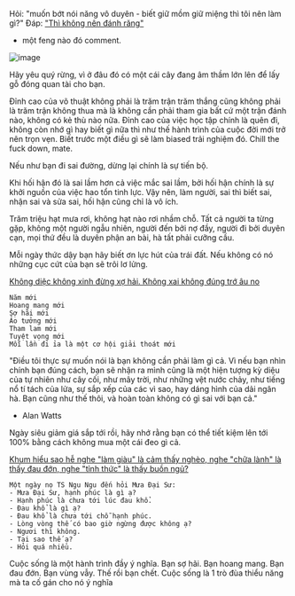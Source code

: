 Hỏi:
"muốn bớt nói năng vô duyên - biết giữ mồm giữ miệng thì tôi nên làm gì?"
Đáp:
["Thì không nên đánh răng"](https://www.facebook.com/pepeandlife/posts/518879063085527)
- một feng nào đó comment.

![image](https://user-images.githubusercontent.com/22516811/160273477-51e80d3b-aca8-4326-b677-35dc6f063ba4.png)

Hãy yêu quý rừng, vì ở đâu đó có một cái cây đang âm thầm lớn lên để lấy gỗ đóng quan tài cho bạn.

Đỉnh cao của võ thuật không phải là trăm trận trăm thắng cũng không phải là trăm trận không thua mà là không cần phải tham gia bất cứ một trận đánh nào, không có kẻ thù nào nữa. Đỉnh cao của việc học tập chính là quên đi, không còn nhớ gì hay biết gì nữa thì như thế hành trình của cuộc đời mới trở nên trọn vẹn. Biết trước một điều gì sẽ làm biased trải nghiệm đó. Chill the fuck down, mate.

Nếu như bạn đi sai đường, dừng lại chính là sự tiến bộ.

Khi hối hận đó là sai lầm hơn cả việc mắc sai lầm, bởi hối hận chính là sự khởi nguồn của việc hao tổn tinh lực. Vậy nên, làm người, sai thì biết sai, nhận sai và sửa sai, hối hận cũng chỉ là vô ích.

Trăm triệu hạt mưa rơi, không hạt nào rơi nhầm chỗ. Tất cả người ta từng gặp, không một người ngẫu nhiên, người đến bởi nợ đầy, người đi bởi duyên cạn, mọi thứ đều là duyên phận an bài, hà tất phải cưỡng cầu.

Mỗi ngày thức dậy bạn hãy biết ơn lực hút của trái đất. Nếu không có nó những cục cứt của bạn sẽ trôi lơ lửng.

[Không diệc không xinh đừng xợ hải. Không xai không đúng trớ âu no](https://thuvienhoasen.org/images/file/axcSv51G0QgQAPx4/khong-diet-khong-sinh-dung-so-hai.pdf)

```
Năm mới
Hoang mang mới
Sợ hãi mới
Ảo tưởng mới
Tham lam mới
Tuyệt vọng mới
Mỗi lần đi ỉa là một cơ hội giải thoát mới
```
"Điều tôi thực sự muốn nói là bạn không cần phải làm gì cả. Vì nếu bạn nhìn chính bạn đúng cách, bạn sẽ nhận ra mình cũng là một hiện tượng kỳ diệu của tự nhiên như cây cối, như mây trời, như những vệt nước chảy, như tiếng nổ tí tách của lửa, sự sắp xếp của các vì sao, hay dáng hình của dải ngân hà. Bạn cũng như thế thôi, và hoàn toàn không có gì sai với bạn cả."
- Alan Watts

Ngày siêu giảm giá sắp tới rồi, hãy nhớ rằng bạn có thể tiết kiệm lên tới 100% bằng cách không mua một cái đeo gì cả.

[Khum hiểu sao hễ nghe "làm giàu" là cảm thấy nghèo, nghe "chữa lành" là thấy đau đớn, nghe "tỉnh thức" là thấy buồn ngủ?](https://www.facebook.com/tsngungu/posts/395207055437565)

```
Một ngày nọ TS Ngu Ngu đến hỏi Mưa Đại Sư:
- Mưa Đại Sư, hạnh phúc là gì ạ?
- Hạnh phúc là chưa tới lúc đau khổ.
- Đau khổ là gì ạ?
- Đau khổ là chưa tới chỗ hạnh phúc.
- Lòng vòng thế có bao giờ ngừng được không ạ?
- Ngươi thì không.
- Tại sao thế ạ?
- Hỏi quá nhiều.
```
Cuộc sống là một hành trình đầy ý nghĩa. Bạn sợ hãi. Bạn hoang mang. Bạn đau đớn. Bạn vùng vẫy. Thế rồi bạn chết.
Cuộc sống là 1 trò đùa thiểu năng mà ta cố gán cho nó ý nghĩa
